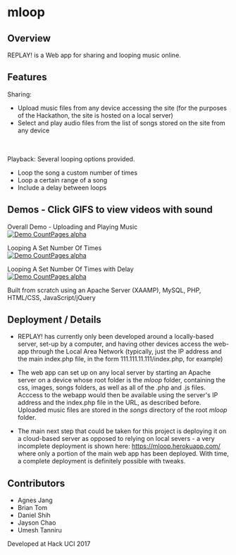 # mloop
## Overview
REPLAY! is a Web app for sharing and looping music online.  

## Features
Sharing:
<ul>
<li> Upload music files from any device accessing the site (for the purposes of the Hackathon, the site is hosted on a local server) </li>
<li> Select and play audio files from the list of songs stored on the site from any device </li>
</ul>
<br>
<br>
Playback:
Several looping options provided.
<ul>
<li> Loop the song a custom number of times </li>
<li>  Loop a certain range of a song </li>
<li>  Include a delay between loops  </li>
</ul>


## Demos - Click GIFS to view videos with sound
Overall Demo - Uploading and Playing Music <br>
[![Demo CountPages alpha](https://j.gifs.com/Y6ZZyO.gif)](https://youtu.be/fMZb3RRcbJ4)

Looping A Set Number Of Times <br>
[![Demo CountPages alpha](https://j.gifs.com/DRxxW6.gif)](https://youtu.be/QBSQhSNAivI)


Looping A Set Number Of Times with Delay <br>
[![Demo CountPages alpha](https://j.gifs.com/1jMM3Z.gif)](
https://youtu.be/-qYLy7YW8Io
)

Built from scratch using an Apache Server (XAAMP), MySQL, PHP, HTML/CSS, JavaScript/jQuery

## Deployment / Details
* REPLAY! has currently only been developed around a locally-based server, set-up by a computer, and having other devices access the web-app through the Local Area Network (typically, just the IP address and the main index.php file, in the form 111.111.11.111/index.php, for example)

* The web app can set up on any local server by starting an Apache server on a device whose root folder is the <i>mloop</i> folder, containing the css, images, songs folders, as well as all of the .php and .js files. Acccess to the webapp would then be available using the server's IP address and the index.php file in the URL, as described before. Uploaded music files are stored in the <i>songs</i> directory of the root <i>mloop</i> folder.

* The main next step that could be taken for this project is deploying it on a cloud-based server as opposed to relying on local severs - a very incomplete deployment is shown here: https://mloop.herokuapp.com/ where only a portion of the main web app has been deployed. With time, a complete deployment is definitely possible with tweaks.



## Contributors
* Agnes Jang 
* Brian Tom 
* Daniel Shih 
* Jayson Chao 
* Umesh Tanniru

Developed at Hack UCI 2017
